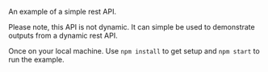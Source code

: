 An example of a simple rest API.

Please note, this API is not dynamic. It can simple be used to demonstrate outputs from a dynamic rest API.

Once on your local machine. Use ```npm install``` to get setup and ```npm start``` to run the example.